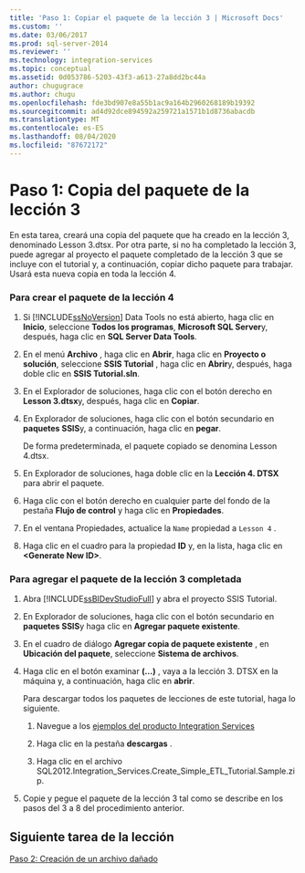 ```yaml
---
title: 'Paso 1: Copiar el paquete de la lección 3 | Microsoft Docs'
ms.custom: ''
ms.date: 03/06/2017
ms.prod: sql-server-2014
ms.reviewer: ''
ms.technology: integration-services
ms.topic: conceptual
ms.assetid: 0d053786-5203-43f3-a613-27a8dd2bc44a
author: chugugrace
ms.author: chugu
ms.openlocfilehash: fde3bd907e8a55b1ac9a164b2960268189b19392
ms.sourcegitcommit: ad4d92dce894592a259721a1571b1d8736abacdb
ms.translationtype: MT
ms.contentlocale: es-ES
ms.lasthandoff: 08/04/2020
ms.locfileid: "87672172"
---
```

# <a name="step-1-copying-the-lesson-3-package"></a>Paso 1: Copia del paquete de la lección 3
  En esta tarea, creará una copia del paquete que ha creado en la lección 3, denominado Lesson 3.dtsx. Por otra parte, si no ha completado la lección 3, puede agregar al proyecto el paquete completado de la lección 3 que se incluye con el tutorial y, a continuación, copiar dicho paquete para trabajar. Usará esta nueva copia en toda la lección 4.  
  
### <a name="to-create-the-lesson-4-package"></a>Para crear el paquete de la lección 4  
  
1.  Si [!INCLUDE[ssNoVersion](../includes/ssnoversion-md.md)] Data Tools no está abierto, haga clic en **Inicio**, seleccione **Todos los programas**, **Microsoft SQL Server**y, después, haga clic en **SQL Server Data Tools**.  
  
2.  En el menú **Archivo** , haga clic en **Abrir**, haga clic en **Proyecto o solución**, seleccione **SSIS Tutorial** , haga clic en **Abrir**y, después, haga doble clic en **SSIS Tutorial.sln**.  
  
3.  En el Explorador de soluciones, haga clic con el botón derecho en **Lesson 3.dtsx**y, después, haga clic en **Copiar**.  
  
4.  En Explorador de soluciones, haga clic con el botón secundario en **paquetes SSIS**y, a continuación, haga clic en **pegar**.  
  
     De forma predeterminada, el paquete copiado se denomina Lesson 4.dtsx.  
  
5.  En Explorador de soluciones, haga doble clic en la **Lección 4. DTSX** para abrir el paquete.  
  
6.  Haga clic con el botón derecho en cualquier parte del fondo de la pestaña **Flujo de control** y haga clic en **Propiedades**.  
  
7.  En el ventana Propiedades, actualice la `Name` propiedad a `Lesson 4` .  
  
8.  Haga clic en el cuadro para la propiedad **ID** y, en la lista, haga clic en **\<Generate New ID>**.  
  
### <a name="to-add-the-completed-lesson-3-package"></a>Para agregar el paquete de la lección 3 completada  
  
1.  Abra [!INCLUDE[ssBIDevStudioFull](../includes/ssbidevstudiofull-md.md)] y abra el proyecto SSIS Tutorial.  
  
2.  En Explorador de soluciones, haga clic con el botón secundario en **paquetes SSIS**y haga clic en **Agregar paquete existente**.  
  
3.  En el cuadro de diálogo **Agregar copia de paquete existente** , en **Ubicación del paquete**, seleccione **Sistema de archivos**.  
  
4.  Haga clic en el botón examinar **(...)** , vaya a la lección 3. DTSX en la máquina y, a continuación, haga clic en **abrir**.  
  
     Para descargar todos los paquetes de lecciones de este tutorial, haga lo siguiente.  
  
    1.  Navegue a los [ejemplos del producto Integration Services](https://go.microsoft.com/fwlink/?LinkId=275027)  
  
    2.  Haga clic en la pestaña **descargas** .  
  
    3.  Haga clic en el archivo SQL2012.Integration_Services.Create_Simple_ETL_Tutorial.Sample.zip.  
  
5.  Copie y pegue el paquete de la lección 3 tal como se describe en los pasos del 3 a 8 del procedimiento anterior.  
  
## <a name="next-task-in-lesson"></a>Siguiente tarea de la lección  
 [Paso 2: Creación de un archivo dañado](lesson-4-2-creating-a-corrupted-file.md)  
  
  
